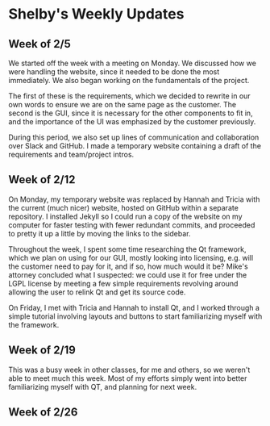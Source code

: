 # Shelby's Weekly Updates

## Week of 2/5
We started off the week with a meeting on Monday. We discussed how we
were handling the website, since it needed to be done the most
immediately. We also began working on the fundamentals of the project.

The first of these is the requirements, which we decided to rewrite
in our own words to ensure we are on the same page as the customer. The
second is the GUI, since it is necessary for the other
components to fit in, and the importance of the UI was emphasized by the
customer previously.

During this period, we also set up lines of communication and
collaboration over Slack and GitHub. I made a temporary website
containing a draft of the requirements and team/project intros.


## Week of 2/12
On Monday, my temporary website was replaced by Hannah and Tricia with
the current (much nicer) website, hosted on GitHub within a separate
repository. I installed Jekyll so I could run a copy of the website
on my computer for faster testing with fewer redundant commits, and
proceeded to pretty it up a little by moving the links to the sidebar.

Throughout the week, I spent some time researching the Qt framework,
which we plan on using for our GUI, mostly looking into licensing, e.g.
will the customer need to pay for it, and if so, how much would it be?
Mike's attorney concluded what I suspected: we could use it for free
under the LGPL license by meeting a few simple requirements revolving
around allowing the user to relink Qt and get its source code.

On Friday, I met with Tricia and Hannah to install Qt, and I worked
through a simple tutorial involving layouts and buttons to start
familiarizing myself with the framework.


## Week of 2/19

This was a busy week in other classes, for me and others,
so we weren't able to meet much this week. Most of my efforts simply
went into better familiarizing myself with QT, and planning for next week.


## Week of 2/26


